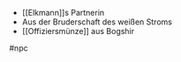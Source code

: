 - [[Elkmann]]s Partnerin
- Aus der Bruderschaft des weißen Stroms
- [[Offiziersmünze]] aus Bogshir

#npc